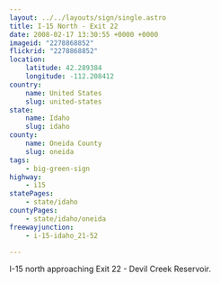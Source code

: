 ```yaml
---
layout: ../../layouts/sign/single.astro
title: I-15 North - Exit 22
date: 2008-02-17 13:30:55 +0000 +0000
imageid: "2278868852"
flickrid: "2278868852"
location:
    latitude: 42.289384
    longitude: -112.208412
country:
    name: United States
    slug: united-states
state:
    name: Idaho
    slug: idaho
county:
    name: Oneida County
    slug: oneida
tags:
    - big-green-sign
highway:
    - i15
statePages:
    - state/idaho
countyPages:
    - state/idaho/oneida
freewayjunction:
    - i-15-idaho_21-52

---
```

I-15 north approaching Exit 22 - Devil Creek Reservoir.